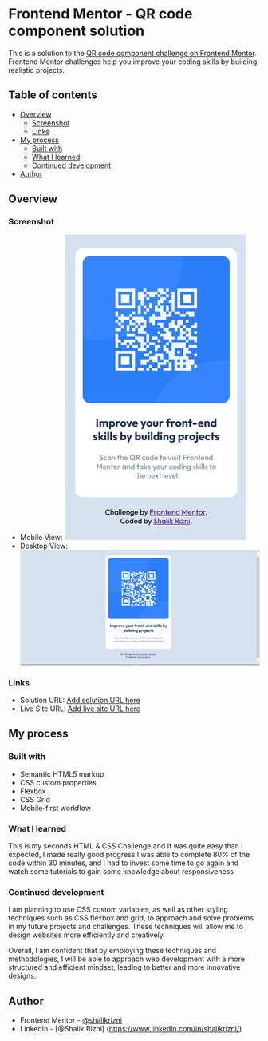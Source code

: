 # Frontend Mentor - QR code component solution

This is a solution to the [QR code component challenge on Frontend Mentor](https://www.frontendmentor.io/challenges/qr-code-component-iux_sIO_H). Frontend Mentor challenges help you improve your coding skills by building realistic projects. 

## Table of contents

- [Overview](#overview)
  - [Screenshot](#screenshot)
  - [Links](#links)
- [My process](#my-process)
  - [Built with](#built-with)
  - [What I learned](#what-i-learned)
  - [Continued development](#continued-development)
- [Author](#author)



## Overview

### Screenshot

- Mobile View: ![Alt text](Screenshots/Mobile%20View.png)
- Desktop View: ![Alt text](Screenshots/Desktop%20View.png)

### Links

- Solution URL: [Add solution URL here](https://your-solution-url.com)
- Live Site URL: [Add live site URL here](https://your-live-site-url.com)

## My process

### Built with

- Semantic HTML5 markup
- CSS custom properties
- Flexbox
- CSS Grid
- Mobile-first workflow


### What I learned

This is my seconds HTML & CSS Challenge and  It was quite easy than I expected, I made really good progress I was able to complete 80% of the code within 30 minutes, and I had to invest some time to go again and watch some tutorials to gain some knowledge about responsiveness

### Continued development

I am planning to use CSS custom variables, as well as other styling techniques such as CSS flexbox and grid, to approach and solve problems in my future projects and challenges. These techniques will allow me to design websites more efficiently and creatively.

Overall, I am confident that by employing these techniques and methodologies, I will be able to approach web development with a more structured and efficient mindset, leading to better and more innovative designs.


## Author

- Frontend Mentor - [@shalikrizni](https://www.frontendmentor.io/profile/shalikrizni)
- LinkedIn - [@Shalik Rizni] (https://www.linkedin.com/in/shalikrizni/)





